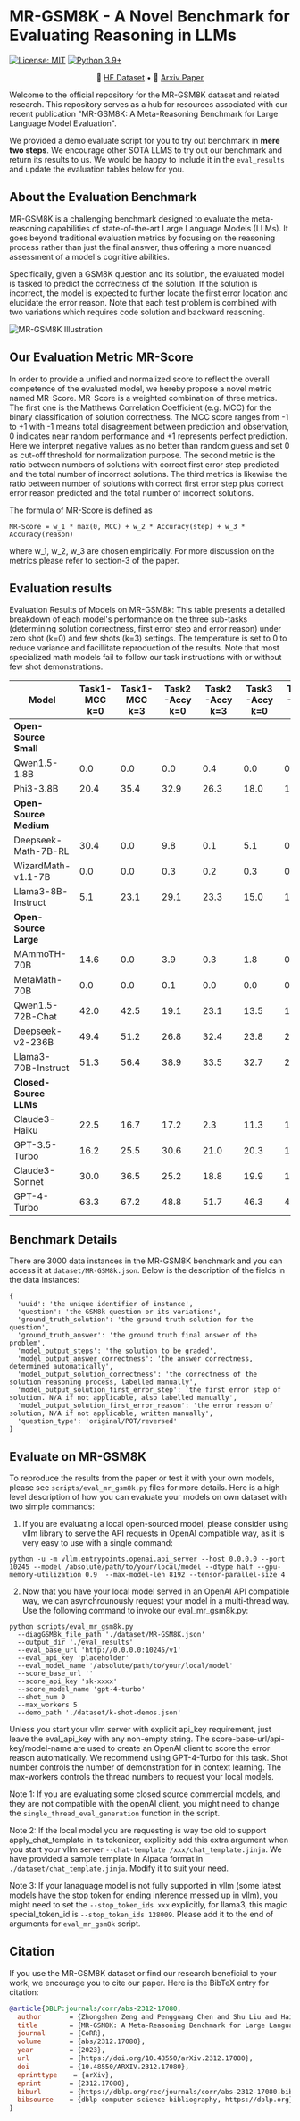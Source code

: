 # MR-GSM8K - A Novel Benchmark for Evaluating Reasoning in LLMs
[![License: MIT](https://img.shields.io/badge/License-MIT-blue.svg)](https://github.com/dvlab-research/MR-GSM8K/blob/main/LICENSE)
[![Python 3.9+](https://img.shields.io/badge/python-3.9+-blue.svg)](https://www.python.org/downloads/release/python-390/)

<p align="center">
🤗 <a href="https://huggingface.co/datasets/Randolphzeng/DiagGSM8K" target="_blank">HF Dataset</a> • 📃 <a href="https://arxiv.org/abs/2312.17080" target="_blank"> Arxiv Paper </a><br>
</p>

Welcome to the official repository for the MR-GSM8K dataset and related research. This repository serves as a hub for resources associated with our recent publication "MR-GSM8K: A Meta-Reasoning Benchmark for Large Language Model Evaluation".

We provided a demo evaluate script for you to try out benchmark in **mere two steps**. We encourage other SOTA LLMS to try out our benchmark and return its results to us. We would be happy to include it in the `eval_results` and update the evaluation tables below for you.

## About the Evaluation Benchmark

MR-GSM8K is a challenging benchmark designed to evaluate the meta-reasoning capabilities of state-of-the-art Large Language Models (LLMs). It goes beyond traditional evaluation metrics by focusing on the reasoning process rather than just the final answer, thus offering a more nuanced assessment of a model's cognitive abilities.

Specifically, given a GSM8K question and its solution, the evaluated model is tasked to predict the correctness of the solution. If the solution is incorrect, the model is expected to further locate the first error location and elucidate the error reason. Note that each test problem is combined with two variations which requires code solution and backward reasoning.

![MR-GSM8K Illustration](images/illustration.png)

## Our Evaluation Metric MR-Score
In order to provide a unified and normalized score to reflect the overall competence of the evaluated model, we hereby propose a novel metric named MR-Score.
MR-Score is a weighted combination of three metrics. The first one is the Matthews Correlation Coefficient (e.g. MCC) for the binary classification of solution correctness. The MCC score ranges from -1 to +1 with -1 means total disagreement between prediction and observation, 0 indicates near random performance and +1 represents perfect prediction. Here we interpret negative values as no better than random guess and set 0 as cut-off threshold for normalization purpose. The second metric is the ratio between numbers of solutions with correct first error step predicted and the total number of incorrect solutions. The third metrics is likewise the ratio between number of solutions with correct first error step plus correct error reason predicted and the total number of incorrect solutions. 

The formula of MR-Score is defined as 
```
MR-Score = w_1 * max(0, MCC) + w_2 * Accuracy(step) + w_3 * Accuracy(reason)
```
where w_1, w_2, w_3 are chosen empirically. For more discussion on the metrics please refer to section-3 of the paper.

## Evaluation results
Evaluation Results of Models on MR-GSM8k: This table presents a detailed breakdown of each model's performance on the three sub-tasks (determining solution correctness, first error step and error reason) under zero shot (k=0) and few shots (k=3) settings. The temperature is set to 0 to reduce variance and facillitate reproduction of the results. Note that most specialized math models fail to follow our task instructions with or without few shot demonstrations.  

| Model                | Task1-MCC k=0 | Task1-MCC k=3 | Task2-Accy k=0 | Task2-Accy k=3 | Task3-Accy k=0 | Task3-Accy k=3 | MR-Score k=0 | MR-Score k=3 |
|----------------------|---------------|---------------|----------------|----------------|----------------|----------------|--------------|--------------|
| **Open-Source Small**                                                                                                                   |
| Qwen1.5-1.8B         | 0.0           | 0.0           | 0.0            | 0.4            | 0.0            | 0.0            | 0.0          | 0.1          |
| Phi3-3.8B            | 20.4          | 35.4          | 32.9           | 26.3           | 18.0           | 13.9           | 22.9         | 21.9         |
| **Open-Source Medium**                                                                                                                  |
| Deepseek-Math-7B-RL  | 30.4          | 0.0           | 9.8            | 0.1            | 5.1            | 0.1            | 11.6         | 0.1          |
| WizardMath-v1.1-7B   | 0.0           | 0.0           | 0.3            | 0.2            | 0.3            | 0.1            | 0.2          | 0.1          |
| Llama3-8B-Instruct   | 5.1           | 23.1          | 29.1           | 23.3           | 15.0           | 11.6           | 17.2         | 17.4         |
| **Open-Source Large**                                                                                                                   |
| MAmmoTH-70B          | 14.6          | 0.0           | 3.9            | 0.3            | 1.8            | 0.3            | 5.0          | 0.2          |
| MetaMath-70B         | 0.0           | 0.0           | 0.1            | 0.0            | 0.0            | 0.0            | 0.0          | 0.0          |
| Qwen1.5-72B-Chat     | 42.0          | 42.5          | 19.1           | 23.1           | 13.5           | 15.8           | 20.9         | 23.3         |
| Deepseek-v2-236B     | 49.4          | 51.2          | 26.8           | 32.4           | 23.8           | 28.3           | 29.8         | 34.1         |
| Llama3-70B-Instruct  | 51.3          | 56.4          | 38.9           | 33.5           | 32.7           | 25.7           | 38.3         | 34.2         |
| **Closed-Source LLMs**                                                                                                                  |
| Claude3-Haiku        | 22.5          | 16.7          | 17.2           | 2.3            | 11.3           | 1.8            | 15.3         | 4.9          |
| GPT-3.5-Turbo        | 16.2          | 25.5          | 30.6           | 21.0           | 20.3           | 13.0           | 22.6         | 17.9         |
| Claude3-Sonnet       | 30.0          | 36.5          | 25.2           | 18.8           | 19.9           | 15.6           | 23.5         | 20.8         |
| GPT-4-Turbo          | 63.3          | 67.2          | 48.8           | 51.7           | 46.3           | 48.1           | 50.5         | 53.0         |



## Benchmark Details
There are 3000 data instances in the MR-GSM8K benchmark and you can access it at `dataset/MR-GSM8k.json`. Below is the description of the fields in the data instances:
```
{
  'uuid': 'the unique identifier of instance',
  'question': 'the GSM8k question or its variations',
  'ground_truth_solution': 'the ground truth solution for the question',
  'ground_truth_answer': 'the ground truth final answer of the problem',
  'model_output_steps': 'the solution to be graded',
  'model_output_answer_correctness': 'the answer correctness, determined automatically',
  'model_output_solution_correctness': 'the correctness of the solution reasoning process, labelled manually',
  'model_output_solution_first_error_step': 'the first error step of solution. N/A if not applicable, also labelled manually',
  'model_output_solution_first_error_reason': 'the error reason of solution, N/A if not applicable, written manually',
  'question_type': 'original/POT/reversed'
}
```  

## Evaluate on MR-GSM8K
To reproduce the results from the paper or test it with your own models, please see `scripts/eval_mr_gsm8k.py` files for more details. 
Here is a high level description of how you can evaluate your models on own dataset with two simple commands:
1. If you are evaluating a local open-sourced model, please consider using vllm library to serve the API requests in OpenAI compatible way, as it is very easy to use with a single command:
```
python -u -m vllm.entrypoints.openai.api_server --host 0.0.0.0 --port 10245 --model /absolute/path/to/your/local/model --dtype half --gpu-memory-utilization 0.9  --max-model-len 8192 --tensor-parallel-size 4
```   
2. Now that you have your local model served in an OpenAI API compatible way, we can asynchrounously request your model in a multi-thread way. Use the following command to invoke our eval_mr_gsm8k.py:
```
python scripts/eval_mr_gsm8k.py 
  --diagGSM8k_file_path './dataset/MR-GSM8K.json'   
  --output_dir './eval_results' 
  --eval_base_url 'http://0.0.0.0:10245/v1'  
  --eval_api_key 'placeholder'  
  --eval_model_name '/absolute/path/to/your/local/model' 
  --score_base_url '' 
  --score_api_key 'sk-xxxx' 
  --score_model_name 'gpt-4-turbo'  
  --shot_num 0  
  --max_workers 5   
  --demo_path './dataset/k-shot-demos.json'
```
Unless you start your vllm server with explicit api_key requirement, just leave the eval_api_key with any non-empty string. The score-base-url/api-key/model-name are used to create an OpenAI client to score the error reason automatically. We recommend using GPT-4-Turbo for this task. Shot number controls the number of demonstration for in context learning. The max-workers controls the thread numbers to request your local models. 

Note 1: If you are evaluating some closed source commercial models, and they are not compatible with the openAI client, you might need to change the `single_thread_eval_generation` function in the script.

Note 2: If the local model you are requesting is way too old to support apply_chat_template in its tokenizer, explicitly add this extra argument when you start your vllm server `--chat-template /xxx/chat_template.jinja`. We have provided a sample template in Alpaca format in `./dataset/chat_template.jinja`. Modify it to suit your need. 

Note 3: If your lanaguage model is not fully supported in vllm (some latest models have the stop token for ending inference messed up in vllm), you might need to set the `--stop_token_ids xxx` explicitly, for llama3, this magic special_token_id is `--stop_token_ids 128009`. Please add it to the end of arguments for `eval_mr_gsm8k` script. 


## Citation

If you use the MR-GSM8K dataset or find our research beneficial to your work, we encourage you to cite our paper. Here is the BibTeX entry for citation:

```bibtex
@article{DBLP:journals/corr/abs-2312-17080,
  author       = {Zhongshen Zeng and Pengguang Chen and Shu Liu and Haiyun Jiang and Jiaya Jia},
  title        = {MR-GSM8K: A Meta-Reasoning Benchmark for Large Language Model Evaluation},
  journal      = {CoRR},
  volume       = {abs/2312.17080},
  year         = {2023},
  url          = {https://doi.org/10.48550/arXiv.2312.17080},
  doi          = {10.48550/ARXIV.2312.17080},
  eprinttype    = {arXiv},
  eprint       = {2312.17080},
  biburl       = {https://dblp.org/rec/journals/corr/abs-2312-17080.bib},
  bibsource    = {dblp computer science bibliography, https://dblp.org}
}
